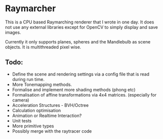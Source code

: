 # Raymarcher
This is a CPU based Raymarching renderer that I wrote in one day.
It does not use any external libraries except for OpenCV to simply display and save images.

Currently it only supports planes, spheres and the Mandlebulb as scene objects.
It is multithreaded pixel wise.

## Todo:
 - Define the scene and rendering settings via a config file that is read during run time.
 - More Tonemapping methods.
 - Formalise and implement more shading methods  (phong etc)
 - Formalisation of affine transformations via 4x4 matrices. (especially for camera)
 - Acceleration Structures - BVH/Octree
 - Calculation optimisation
 - Animation or Realtime Interaction?
 - Unit tests 
 - More primitive types
 - Possibly merge with the raytracer code
